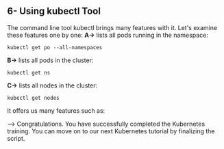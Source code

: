 ## 6- Using kubectl Tool
The command line tool kubectl brings many features with it. Let's examine these features one by one:
**A->** lists all pods running in the namespace:
```
kubectl get po --all-namespaces
```
**B->** lists all pods in the cluster:
```
kubectl get ns
```
**C->** lists all nodes in the cluster:
```
kubectl get nodes
```
It offers us many features such as:

--> Congratulations. You have successfully completed the Kubernetes training. You can move on to our next Kubernetes tutorial by finalizing the script.